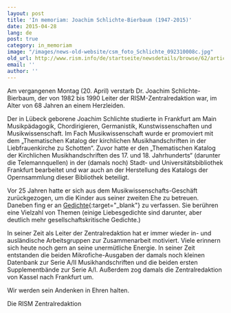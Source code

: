 ```yaml
---
layout: post
title: 'In memoriam: Joachim Schlichte-Bierbaum (1947-2015)'
date: 2015-04-28
lang: de
post: true
category: in_memoriam
image: "/images/news-old-website/csm_foto_Schlichte_092310008c.jpg"
old_url: http://www.rism.info/de/startseite/newsdetails/browse/62/article/64/in-memoriam-joachim-schlichte-bierbaum-1947-2015.html
email: ''
author: ''
---
```



Am vergangenen Montag (20. April) verstarb Dr. Joachim Schlichte-Bierbaum, der von 1982 bis 1990 Leiter der RISM-Zentralredaktion war, im Alter von 68 Jahren an einem Herzleiden.

Der in Lübeck geborene Joachim Schlichte studierte in Frankfurt am Main Musikpädagogik, Chordirigieren, Germanistik, Kunstwissenschaften und Musikwissenschaft. Im Fach Musikwissenschaft wurde er promoviert mit dem „Thematischen Katalog der kirchlichen Musikhandschriften in der Liebfrauenkirche zu Schotten“. Zuvor hatte er den „Thematischen Katalog der Kirchlichen Musikhandschriften des 17. und 18. Jahrhunderts“ (darunter die Telemannquellen) in der (damals noch) Stadt- und Universitätsbibliothek Frankfurt bearbeitet und war auch an der Herstellung des Katalogs der Opernsammlung dieser Bibliothek beteiligt.

Vor 25 Jahren hatte er sich aus dem Musikwissenschafts-Geschäft zurückgezogen, um die Kinder aus seiner zweiten Ehe zu betreuen. Daneben fing er an [Gedichte](http://www.coda-karben.de/coda/g_auswahl.htm){:target="_blank"} zu verfassen. Sie berühren eine Vielzahl von Themen (einige Liebesgedichte sind darunter, aber deutlich mehr gesellschaftskritische Gedichte.)

In seiner Zeit als Leiter der Zentralredaktion hat er immer wieder in- und ausländische Arbeitsgruppen zur Zusammenarbeit motiviert. Viele erinnern sich heute noch gern an seine unermütliche Energie. In seiner Zeit entstanden die beiden Mikrofiche-Ausgaben der damals noch kleinen Datenbank zur Serie A/II Musikhandschriften und die beiden ersten Supplementbände zur Serie A/I. Außerdem zog damals die Zentralredaktion von Kassel nach Frankfurt um.

Wir werden sein Andenken in Ehren halten.

Die RISM Zentralredaktion

